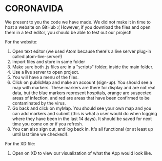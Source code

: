 # CORONAVIDA
We present to you the code we have made. We did not make it in time to host a website on GitHub :( However, if you download the files and open them in a text editor, you should be able to test out our project! 

For the website: 
1. Open text editor (we used Atom because there's a live server plug-in called atom-live-server!)
2. Import files and store in same folder
3. Make sure both .js files are in a "scripts" folder, inside the main folder.
4. Use a live server to open project. 
5. You will have a menu of the files.
6. Click on publicMap and make an account (sign-up). You should see a map with markers. These markers are there for display and are not real data, but the blue markers represent hospitals, orange are suspected areas of infection, and red are areas that have been confirmed to be contaminated by the virus. 
7. Go back and click on myMap. You should see your own map and you can add markers and submit (this is what a user would do when logging where they have been in the last 14 days). It should be saved for next time you come on or if you refresh. 
8. You can also sign out, and log back in. It's all functional (or at least up until last time we checked!). 


For the XD file:
1. Open on XD to view our visualization of what the App would look like. 
